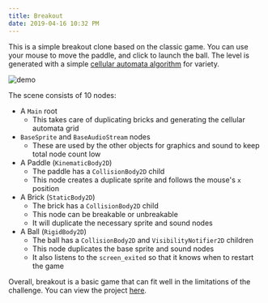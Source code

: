 ```yaml
---
title: Breakout
date: 2019-04-16 10:32 PM
---
```


This is a simple breakout clone based on the classic game. You can use your mouse to move the paddle, and click to launch the ball. The level is generated with a simple [cellular automata algorithm](https://gamedevelopment.tutsplus.com/tutorials/generate-random-cave-levels-using-cellular-automata--gamedev-9664) for variety.

![demo](/assets/img/breakout/demo.png "Demo")

The scene consists of 10 nodes:
* A `Main` root
  * This takes care of duplicating bricks and generating the cellular automata grid
* `BaseSprite` and `BaseAudioStream` nodes
  * These are used by the other objects for graphics and sound to keep total node count low
* A Paddle (`KinematicBody2D`)
  * The paddle has a `CollisionBody2D` child
  * This node creates a duplicate sprite and follows the mouse's `x` position
* A Brick (`StaticBody2D`)
  * The brick has a `CollisionBody2D` child
  * This node can be breakable or unbreakable
  * It will duplicate the necessary sprite and sound nodes
* A Ball (`RigidBody2D`)
  * The ball has a `CollisionBody2D` and `VisibilityNotifier2D` children
  * This node duplicates the base sprite and sound nodes
  * It also listens to the `screen_exited` so that it knows when to restart the game

Overall, breakout is a basic game that can fit well in the limitations of the challenge. You can view the project [here](https://github.com/GammaGames/godot-10pow/tree/master/breakout).
